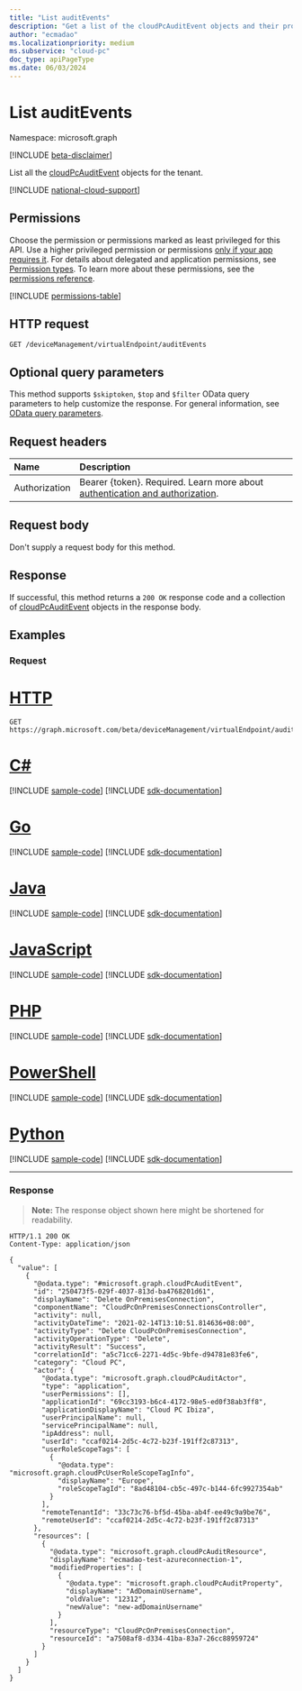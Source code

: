 ```yaml
---
title: "List auditEvents"
description: "Get a list of the cloudPcAuditEvent objects and their properties."
author: "ecmadao"
ms.localizationpriority: medium
ms.subservice: "cloud-pc"
doc_type: apiPageType
ms.date: 06/03/2024
---
```


# List auditEvents

Namespace: microsoft.graph

[!INCLUDE [beta-disclaimer](../../includes/beta-disclaimer.md)]

List all the [cloudPcAuditEvent](../resources/cloudpcauditevent.md) objects for the tenant.

[!INCLUDE [national-cloud-support](../../includes/global-us.md)]

## Permissions

Choose the permission or permissions marked as least privileged for this API. Use a higher privileged permission or permissions [only if your app requires it](/graph/permissions-overview#best-practices-for-using-microsoft-graph-permissions). For details about delegated and application permissions, see [Permission types](/graph/permissions-overview#permission-types). To learn more about these permissions, see the [permissions reference](/graph/permissions-reference).

<!-- { "blockType": "permissions", "name": "virtualendpoint_list_auditevents" } -->
[!INCLUDE [permissions-table](../includes/permissions/virtualendpoint-list-auditevents-permissions.md)]

## HTTP request

<!-- {
  "blockType": "ignored"
}
-->

``` http
GET /deviceManagement/virtualEndpoint/auditEvents
```

## Optional query parameters

This method supports `$skiptoken`, `$top` and `$filter` OData query parameters to help customize the response. For general information, see [OData query parameters](/graph/query-parameters).

## Request headers

| Name          | Description               |
| :------------ | :------------------------ |
|Authorization|Bearer {token}. Required. Learn more about [authentication and authorization](/graph/auth/auth-concepts).|

## Request body

Don't supply a request body for this method.

## Response

If successful, this method returns a `200 OK` response code and a collection of [cloudPcAuditEvent](../resources/cloudpcauditevent.md) objects in the response body.

## Examples

### Request


# [HTTP](#tab/http)
<!-- {
  "blockType": "request",
  "name": "list_cloudpcauditevent"
}
-->

``` http
GET https://graph.microsoft.com/beta/deviceManagement/virtualEndpoint/auditEvents
```

# [C#](#tab/csharp)
[!INCLUDE [sample-code](../includes/snippets/csharp/list-cloudpcauditevent-csharp-snippets.md)]
[!INCLUDE [sdk-documentation](../includes/snippets/snippets-sdk-documentation-link.md)]

# [Go](#tab/go)
[!INCLUDE [sample-code](../includes/snippets/go/list-cloudpcauditevent-go-snippets.md)]
[!INCLUDE [sdk-documentation](../includes/snippets/snippets-sdk-documentation-link.md)]

# [Java](#tab/java)
[!INCLUDE [sample-code](../includes/snippets/java/list-cloudpcauditevent-java-snippets.md)]
[!INCLUDE [sdk-documentation](../includes/snippets/snippets-sdk-documentation-link.md)]

# [JavaScript](#tab/javascript)
[!INCLUDE [sample-code](../includes/snippets/javascript/list-cloudpcauditevent-javascript-snippets.md)]
[!INCLUDE [sdk-documentation](../includes/snippets/snippets-sdk-documentation-link.md)]

# [PHP](#tab/php)
[!INCLUDE [sample-code](../includes/snippets/php/list-cloudpcauditevent-php-snippets.md)]
[!INCLUDE [sdk-documentation](../includes/snippets/snippets-sdk-documentation-link.md)]

# [PowerShell](#tab/powershell)
[!INCLUDE [sample-code](../includes/snippets/powershell/list-cloudpcauditevent-powershell-snippets.md)]
[!INCLUDE [sdk-documentation](../includes/snippets/snippets-sdk-documentation-link.md)]

# [Python](#tab/python)
[!INCLUDE [sample-code](../includes/snippets/python/list-cloudpcauditevent-python-snippets.md)]
[!INCLUDE [sdk-documentation](../includes/snippets/snippets-sdk-documentation-link.md)]

---

### Response

>**Note:** The response object shown here might be shortened for readability.
<!-- {
  "blockType": "response",
  "truncated": true,
  "@odata.type": "microsoft.graph.cloudPcAuditEvent",
  "isCollection": true
}
-->

``` http
HTTP/1.1 200 OK
Content-Type: application/json

{
  "value": [
    {
      "@odata.type": "#microsoft.graph.cloudPcAuditEvent",
      "id": "250473f5-029f-4037-813d-ba4768201d61",
      "displayName": "Delete OnPremisesConnection",
      "componentName": "CloudPcOnPremisesConnectionsController",
      "activity": null,
      "activityDateTime": "2021-02-14T13:10:51.814636+08:00",
      "activityType": "Delete CloudPcOnPremisesConnection",
      "activityOperationType": "Delete",
      "activityResult": "Success",
      "correlationId": "a5c71cc6-2271-4d5c-9bfe-d94781e83fe6",
      "category": "Cloud PC",
      "actor": {
        "@odata.type": "microsoft.graph.cloudPcAuditActor",
        "type": "application",
        "userPermissions": [],
        "applicationId": "69cc3193-b6c4-4172-98e5-ed0f38ab3ff8",
        "applicationDisplayName": "Cloud PC Ibiza",
        "userPrincipalName": null,
        "servicePrincipalName": null,
        "ipAddress": null,
        "userId": "ccaf0214-2d5c-4c72-b23f-191ff2c87313",
        "userRoleScopeTags": [
          {
            "@odata.type": "microsoft.graph.cloudPcUserRoleScopeTagInfo",
            "displayName": "Europe",
            "roleScopeTagId": "8ad48104-cb5c-497c-b144-6fc9927354ab"
          }
        ],
        "remoteTenantId": "33c73c76-bf5d-45ba-ab4f-ee49c9a9be76",
        "remoteUserId": "ccaf0214-2d5c-4c72-b23f-191ff2c87313"
      },
      "resources": [
        {
          "@odata.type": "microsoft.graph.cloudPcAuditResource",
          "displayName": "ecmadao-test-azureconnection-1",
          "modifiedProperties": [
            {
              "@odata.type": "microsoft.graph.cloudPcAuditProperty",
              "displayName": "AdDomainUsername",
              "oldValue": "12312",
              "newValue": "new-adDomainUsername"
            }
          ],
          "resourceType": "CloudPcOnPremisesConnection",
          "resourceId": "a7508af8-d334-41ba-83a7-26cc88959724"
        }
      ]
    }
  ]
}
```

